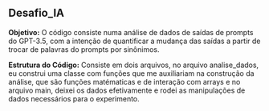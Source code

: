 ## Desafio_IA

**Objetivo:** O código consiste numa análise de dados de saídas de prompts do GPT-3.5, com a intenção de quantificar a mudança das saídas a partir de trocar de palavras do prompts por sinônimos.

**Estrutura do Código:** Consiste em dois arquivos, no arquivo analise_dados, eu construi uma classe com funções que me auxiliariam na construção da análise, que são funções matématicas e de interação com arrays e no arquivo main, deixei os dados efetivamente e rodei as manipulações de dados necessários para o experimento.

